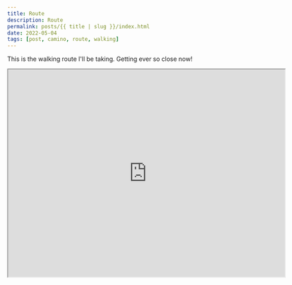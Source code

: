 ```yaml
---
title: Route
description: Route
permalink: posts/{{ title | slug }}/index.html
date: 2022-05-04
tags: [post, camino, route, walking]
---
```


This is the walking route I'll be taking. Getting ever so close now!

<iframe src="https://www.google.com/maps/d/embed?mid=1LC1PK_oqJ7p1JN0Km18rGYY3V2lDyVZS&ehbc=2E312F" width="640" height="480"></iframe>

